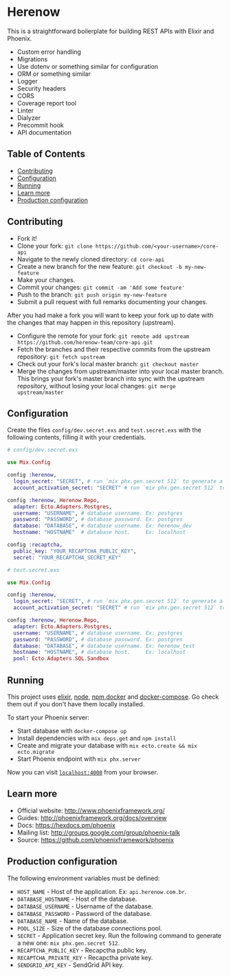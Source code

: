 # Herenow

This is a straightforward boilerplate for building REST APIs with Elixir and Phoenix.

- Custom error handling
- Migrations
- Use dotenv or something similar for configuration
- ORM or something similar
- Logger
- Security headers
- CORS
- Coverage report tool
- Linter
- Dialyzer
- Precommit hook
- API documentation

## Table of Contents

- [Contributing](#contributing)
- [Configuration](#configuration)
- [Running](#running)
- [Learn more](#learn-more)
- [Production configuration](#production-configuration)

## Contributing

- Fork it!
- Clone your fork: `git clone https://github.com/<your-username>/core-api`
- Navigate to the newly cloned directory: `cd core-api`
- Create a new branch for the new feature: `git checkout -b my-new-feature`
- Make your changes.
- Commit your changes: `git commit -am 'Add some feature'`
- Push to the branch: `git push origin my-new-feature`
- Submit a pull request with full remarks documenting your changes.

After you had make a fork you will want to keep your fork up to date with the changes that may happen in this repository (upstream).

- Configure the remote for your fork: `git remote add upstream https://github.com/herenow-team/core-api.git`
- Fetch the branches and their respective commits from the upstream repository: `git fetch upstream`
- Check out your fork's local master branch: `git checkout master`
- Merge the changes from upstream/master into your local master branch. This brings your fork's master branch into sync with the upstream repository, without losing your local changes: `git merge upstream/master`

## Configuration

Create the files `config/dev.secret.exs` and `test.secret.exs` with the following contents, filling it with your credentials.

```elixir
# config/dev.secret.exs

use Mix.Config

config :herenow,
  login_secret: "SECRET", # run `mix phx.gen.secret 512` to generate a secret
  account_activation_secret: "SECRET" # run `mix phx.gen.secret 512` to generate a secret

config :herenow, Herenow.Repo,
  adapter: Ecto.Adapters.Postgres,
  username: "USERNAME", # database username. Ex: postgres
  password: "PASSWORD", # database password. Ex: postgres
  database: "DATABASE", # database username. Ex: herenow_dev
  hostname: "HOSTNAME"  # database host.     Ex: localhost

config :recaptcha,
  public_key: "YOUR_RECAPTCHA_PUBLIC_KEY",
  secret: "YOUR_RECAPTCHA_SECRET_KEY"

```
```elixir
# test.secret.exs

use Mix.Config

config :herenow,
  login_secret: "SECRET", # run `mix phx.gen.secret 512` to generate a secret
  account_activation_secret: "SECRET" # run `mix phx.gen.secret 512` to generate a secret 

config :herenow, Herenow.Repo,
  adapter: Ecto.Adapters.Postgres,
  username: "USERNAME", # database username. Ex: postgres
  password: "PASSWORD", # database password. Ex: postgres
  database: "DATABASE", # database username. Ex: herenow_test
  hostname: "HOSTNAME", # database host.     Ex: localhost
  pool: Ecto.Adapters.SQL.Sandbox

```

## Running

This project uses [elixir](https://elixir-lang.org/), [node](http://nodejs.org), [npm](https://npmjs.com),[docker](https://docs.docker.com/install/) and [docker-compose](https://docs.docker.com/compose/install/#master-builds).
Go check them out if you don't have them locally installed.

To start your Phoenix server:
  * Start database with `docker-compose up`
  * Install dependencies with `mix deps.get` and `npm install`
  * Create and migrate your database with `mix ecto.create && mix ecto.migrate`
  * Start Phoenix endpoint with `mix phx.server`

Now you can visit [`localhost:4000`](http://localhost:4000) from your browser.

## Learn more

  * Official website: http://www.phoenixframework.org/
  * Guides: http://phoenixframework.org/docs/overview
  * Docs: https://hexdocs.pm/phoenix
  * Mailing list: http://groups.google.com/group/phoenix-talk
  * Source: https://github.com/phoenixframework/phoenix

## Production configuration

The following environment variables must be defined:

- `HOST_NAME` - Host of the application. Ex: `api.herenow.com.br`.
- `DATABASE_HOSTNAME` - Host of the database.
- `DATABASE_USERNAME` - Username of the database.
- `DATABASE_PASSWORD` - Password of the database.
- `DATABASE_NAME` - Name of the database.
- `POOL_SIZE` - Size of the database connections pool.
- `SECRET` - Application secret key. Run the following command to generate a new one: `mix phx.gen.secret 512`.
- `RECAPTCHA_PUBLIC_KEY` - Recapctha public key.
- `RECAPTCHA_PRIVATE_KEY` - Recapctha private key.
- `SENDGRID_API_KEY` - SendGrid API key.

